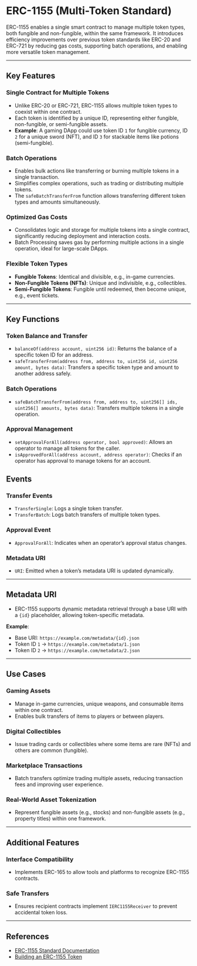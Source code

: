 # ERC-1155 (Multi-Token Standard)

ERC-1155 enables a single smart contract to manage multiple token types, both fungible and non-fungible, within the same framework. It introduces efficiency improvements over previous token standards like ERC-20 and ERC-721 by reducing gas costs, supporting batch operations, and enabling more versatile token management.

---

## **Key Features**

### **Single Contract for Multiple Tokens**
- Unlike ERC-20 or ERC-721, ERC-1155 allows multiple token types to coexist within one contract.  
- Each token is identified by a unique ID, representing either fungible, non-fungible, or semi-fungible assets.  
- **Example**: A gaming DApp could use token ID `1` for fungible currency, ID `2` for a unique sword (NFT), and ID `3` for stackable items like potions (semi-fungible).

### **Batch Operations**
- Enables bulk actions like transferring or burning multiple tokens in a single transaction.  
- Simplifies complex operations, such as trading or distributing multiple tokens.
- The `safeBatchTransferFrom` function allows transferring different token types and amounts simultaneously. 

### **Optimized Gas Costs**
- Consolidates logic and storage for multiple tokens into a single contract, significantly reducing deployment and interaction costs.
- Batch Processing saves gas by performing multiple actions in a single operation, ideal for large-scale DApps.

### **Flexible Token Types**
- **Fungible Tokens**: Identical and divisible, e.g., in-game currencies.  
- **Non-Fungible Tokens (NFTs)**: Unique and indivisible, e.g., collectibles.  
- **Semi-Fungible Tokens**: Fungible until redeemed, then become unique, e.g., event tickets.  

---

## **Key Functions**

### **Token Balance and Transfer**
- `balanceOf(address account, uint256 id)`: Returns the balance of a specific token ID for an address.  
- `safeTransferFrom(address from, address to, uint256 id, uint256 amount, bytes data)`: Transfers a specific token type and amount to another address safely.  

### **Batch Operations**
- `safeBatchTransferFrom(address from, address to, uint256[] ids, uint256[] amounts, bytes data)`: Transfers multiple tokens in a single operation.  

### **Approval Management**
- `setApprovalForAll(address operator, bool approved)`: Allows an operator to manage all tokens for the caller.  
- `isApprovedForAll(address account, address operator)`: Checks if an operator has approval to manage tokens for an account.  

## **Events**

### **Transfer Events**
- `TransferSingle`: Logs a single token transfer.  
- `TransferBatch`: Logs batch transfers of multiple token types.  

### **Approval Event**
- `ApprovalForAll`: Indicates when an operator’s approval status changes.  

### **Metadata URI**
- `URI`: Emitted when a token’s metadata URI is updated dynamically.

---

## **Metadata URI**

- ERC-1155 supports dynamic metadata retrieval through a base URI with a `{id}` placeholder, allowing token-specific metadata.

**Example**:  
- Base URI: `https://example.com/metadata/{id}.json`  
- Token ID `1` → `https://example.com/metadata/1.json`  
- Token ID `2` → `https://example.com/metadata/2.json`  

---

## **Use Cases**

### **Gaming Assets**
- Manage in-game currencies, unique weapons, and consumable items within one contract.  
- Enables bulk transfers of items to players or between players.  

### **Digital Collectibles**
- Issue trading cards or collectibles where some items are rare (NFTs) and others are common (fungible).  

### **Marketplace Transactions**
- Batch transfers optimize trading multiple assets, reducing transaction fees and improving user experience.  

### **Real-World Asset Tokenization**
- Represent fungible assets (e.g., stocks) and non-fungible assets (e.g., property titles) within one framework.  

---

## **Additional Features**

### **Interface Compatibility**
- Implements ERC-165 to allow tools and platforms to recognize ERC-1155 contracts.  

### **Safe Transfers**
- Ensures recipient contracts implement `IERC1155Receiver` to prevent accidental token loss.  

---

## References

- [ERC-1155 Standard Documentation](https://eips.ethereum.org/EIPS/eip-1155)  
- [Building an ERC-1155 Token](https://docs.openzeppelin.com/contracts/4.x/erc1155)  
